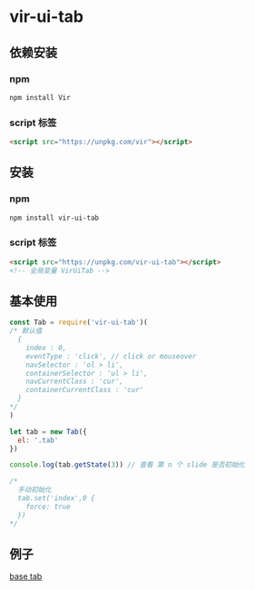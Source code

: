 # vir-ui-tab

## 依赖安装

### npm

```sh
npm install Vir
```
### script 标签

```html
<script src="https://unpkg.com/vir"></script>
```

## 安装

### npm

```sh
npm install vir-ui-tab
```

### script 标签

```html
<script src="https://unpkg.com/vir-ui-tab"></script>
<!-- 全局变量 VirUiTab -->
```

## 基本使用

```js
const Tab = require('vir-ui-tab')(
/* 默认值
  {
    index : 0,
    eventType : 'click', // click or mouseover
    navSelector : 'ol > li',
    containerSelector : 'ul > li',
    navCurrentClass : 'cur',
    containerCurrentClass : 'cur'
  }
*/
)

let tab = new Tab({
  el: '.tab'
})

console.log(tab.getState(3)) // 查看 第 n 个 slide 是否初始化

/*
  手动初始化
  tab.set('index',0 {
    force: true
  })
*/
```

## 例子

[base tab](http://htmlpreview.github.io/?https://github.com/sgdh-fe/vir-ui-tab/blob/master/examples/index.html)
